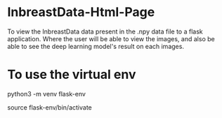 # InbreastData-Html-Page
To view the InbreastData data present in the .npy data file to a flask application. Where the user will be able to view the images, and also be able to see the deep learning model's result on each images.

# To use the virtual env

python3 -m venv flask-env

source flask-env/bin/activate      
